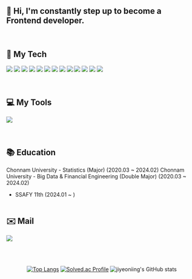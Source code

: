 
<div>
	
##   👋 Hi, I'm constantly step up to become a Frontend developer.
<br>
<div>
	<h2>👀 My Tech</h2>
	<img src="https://img.shields.io/badge/Python-3776AB?style=for-the-badge&logo=Python&logoColor=white" />
    <img src="https://img.shields.io/badge/Django-092E20?style=for-the-badge&logo=Django&logoColor=white" />
    <img src="https://img.shields.io/badge/HTML-E34F26?style=for-the-badge&logo=HTML5&logoColor=white" />
    <img src="https://img.shields.io/badge/CSS-1572B6?style=for-the-badge&logo=CSS3&logoColor=white" />
    <img src="https://img.shields.io/badge/JavaScript-F7DF1E?style=for-the-badge&logo=JavaScript&logoColor=black" />
    <img src="https://img.shields.io/badge/TypeScript-3178C6?style=for-the-badge&logo=TypeScript&logoColor=white" />
    <img src="https://img.shields.io/badge/React-61DAFB?style=for-the-badge&logo=React&logoColor=black" />
    <img src="https://img.shields.io/badge/Vue.js-4FC08D?style=for-the-badge&logo=Vue.js&logoColor=white" />
    <img src="https://img.shields.io/badge/Next.js-000000?style=for-the-badge&logo=Next.js&logoColor=white" />
    <img src="https://img.shields.io/badge/Sass-CC6699?style=for-the-badge&logo=Sass&logoColor=white" />
    <img src="https://img.shields.io/badge/Emotion-DB7093?style=for-the-badge&logo=Emotion&logoColor=white" />
    <img src="https://img.shields.io/badge/React Query-FF4154?style=for-the-badge&logo=React-Query&logoColor=white" />
    <img src="https://img.shields.io/badge/TanStack Router-FF4154?style=for-the-badge&logo=React-Query&logoColor=white" />

</div>
<br><br>
<div>
	<h2>💻 My Tools</h2>
	<img src="https://img.shields.io/badge/Visual Studio Code-007ACC?style=for-the-badge&logo=Visual Studio Code&logoColor=white" />
</div>
<br><br>
<div>
	<h2>📚 Education</h2>
</div>

Chonnam University - Statistics (Major) (2020.03 ~ 2024.02)
Chonnam University - Big Data & Financial Engineering (Double Major) (2020.03 ~ 2024.02)
- SSAFY 11th (2024.01 ~ )
<br><br>
<div>
    <h2>✉️ Mail</h2>   
	<!-- <h2>✉️ Notion & Mail</h2> -->
	<!-- <a href="">
		<img src="https://img.shields.io/badge/Notion-000000?style=for-the-badge&logo=Notion&logoColor=white" />
	</a> -->
	<img src="https://img.shields.io/badge/apple20011215@gmail.com-EA4335?style=for-the-badge&logo=Gmail&logoColor=white" />
</div>
<br><br>
</div>

<br>
<div align="center">
	
[![Top Langs](https://github-readme-stats.vercel.app/api/top-langs/?username=jiyeoniing&layout=compact)](https://github.com/jiyeoniing/github-readme-stats)
[![Solved.ac Profile](http://mazassumnida.wtf/api/v2/generate_badge?boj=apple8785)](https://solved.ac/apple8785/)
![jiyeoniing's GitHub stats](https://github-readme-stats.vercel.app/api?username=jiyeoniing&show_icons=true&theme=highcontrast)


</div>



<!--
*jiyeoniing/jiyeoniing is a ✨ _special_ ✨ repository because its `README.md` (this file) appears on your GitHub profile.

Here are some ideas to get you started:

- 🔭 I’m currently working on ...
- 🌱 I’m currently learning ...
- 👯 I’m looking to collaborate on ...
- 🤔 I’m looking for help with ...
- 💬 Ask me about ...
- 📫 How to reach me: ...
- 😄 Pronouns: ...
- ⚡ Fun fact: ...
-->
